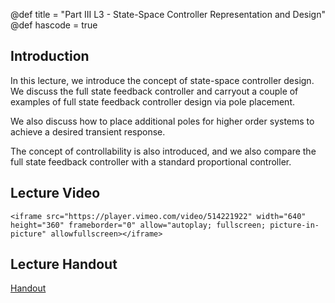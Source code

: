 @def title = "Part III L3 - State-Space Controller Representation and Design"
@def hascode = true

## Introduction
In this lecture, we introduce the concept of state-space controller design. We discuss the full state feedback controller and carryout a couple of examples of full state feedback controller design via pole placement. 

We also discuss how to place additional poles for higher order systems to achieve a desired transient response. 

The concept of controllability is also introduced, and we also compare the full state feedback controller with a standard proportional controller. 

## Lecture Video
~~~
<iframe src="https://player.vimeo.com/video/514221922" width="640" height="360" frameborder="0" allow="autoplay; fullscreen; picture-in-picture" allowfullscreen></iframe>
~~~
## Lecture Handout
[Handout](/part_iii/ME417_-_Controls_-_Part_III_Lecture_3_State-Space_Controller_Representation_and_Design.pdf)